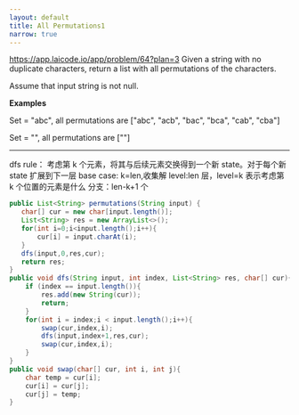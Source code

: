 ```yaml
---
layout: default
title: All Permutations1
narrow: true
---
```


https://app.laicode.io/app/problem/64?plan=3
Given a string with no duplicate characters, return a list with all permutations of the characters.

Assume that input string is not null.

**Examples**

Set = "abc", all permutations are ["abc", "acb", "bac", "bca", "cab", "cba"]

Set = "", all permutations are [""]

---

dfs rule： 考虑第 k 个元素，将其与后续元素交换得到一个新 state。对于每个新 state 扩展到下一层
base case: k=len,收集解
level:len 层，level=k 表示考虑第 k 个位置的元素是什么
分支：len-k+1 个

```java
public List<String> permutations(String input) {
   char[] cur = new char[input.length()];
   List<String> res = new ArrayList<>();
   for(int i=0;i<input.length();i++){
       cur[i] = input.charAt(i);
   }
   dfs(input,0,res,cur);
   return res;
}
public void dfs(String input, int index, List<String> res, char[] cur){
    if (index == input.length()){
        res.add(new String(cur));
        return;
    }
    for(int i = index;i < input.length();i++){
        swap(cur,index,i);
        dfs(input,index+1,res,cur);
        swap(cur,index,i);
    }
}
public void swap(char[] cur, int i, int j){
    char temp = cur[i];
    cur[i] = cur[j];
    cur[j] = temp;
}
```
